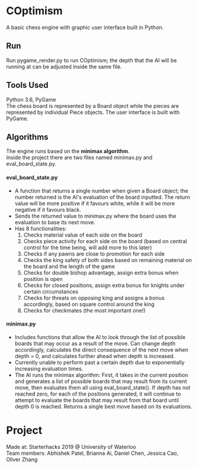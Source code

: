 # COptimism
A basic chess engine with graphic user interface built in Python. 

## Run
Run pygame_render.py to run COptimism; the depth that the AI will be running at can be adjusted inside the same file.

## Tools Used
Python 3.6, PyGame  
The chess board is represented by a Board object while the pieces are represented by individual Piece objects.
The user interface is built with PyGame.

## Algorithms
The engine runs based on the **minimax algorithm**.  
Inside the project there are two files named minimax.py and eval_board_state.py.  
#### eval_board_state.py
- A function that returns a single number when given a Board object; the number returned is the AI's evaluation of the board inputted. The return value will be more positive if it favours white, while it will be more negative if it favours black.
- Sends the returned value to minimax.py where the board uses the evaluation to base its next move.
- Has 8 functionalities:
  1. Checks material value of each side on the board
  2. Checks piece activity for each side on the board (based on central control for the time being, will add more to this later)
  3. Checks if any pawns are close to promotion for each side
  4. Checks the king safety of both sides based on remaining material on the board and the length of the game
  5. Checks for double bishop advantage, assign extra bonus when position is open
  6. Checks for closed positions, assign extra bonus for knights under certain circumstances
  7. Checks for threats on opposing king and assigns a bonus accordingly, based on square control around the king
  8. Checks for checkmates (the most important one!)
#### minimax.py
- Includes functions that allow the AI to look through the list of possible boards that may occur as a result of the move. Can change depth accordingly, calculates the direct consequence of the next move when depth = 0, and calculates further ahead when depth is increased.
- Currently unable to perform past a certain depth due to exponentially increasing evaluation times.
- The AI runs the minimax algorithm: First, it takes in the current position and generates a list of possible boards that may result from its current move, then evaluates them all using eval_board_state(). If depth has not reached zero, for each of the positions generated, it will continue to attempt to evaluate the boards that may result from that board until depth 0 is reached. Returns a single best move based on its evaluations.

# Project
Made at: Starterhacks 2019 @ University of Waterloo  
Team members: Abhishek Patel, Brianna Ai, Daniel Chen, Jessica Cao, Oliver Zhang   
